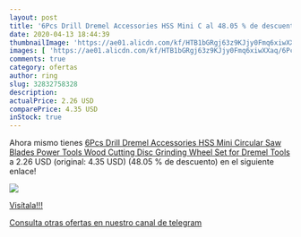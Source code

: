 ```yaml
---
layout: post
title: '6Pcs Drill Dremel Accessories HSS Mini C al 48.05 % de descuento'
date: 2020-04-13 18:44:39
thumbnailImage: 'https://ae01.alicdn.com/kf/HTB1bGRgj63z9KJjy0Fmq6xiwXXaq/6Pcs-Drill-Dremel-Accessories-HSS-Mini-Circular-Saw-Blades-Power-Tools-Wood-Cutting-Disc-Grinding-Wheel.jpg_350x350._SL200_.jpg'
images: [ 'https://ae01.alicdn.com/kf/HTB1bGRgj63z9KJjy0Fmq6xiwXXaq/6Pcs-Drill-Dremel-Accessories-HSS-Mini-Circular-Saw-Blades-Power-Tools-Wood-Cutting-Disc-Grinding-Wheel.jpg_350x350._SL200_.jpg' ]
comments: true
category: ofertas
author: ring
slug: 32832758328
description:
actualPrice: 2.26 USD
comparePrice: 4.35 USD
inStock: true
---
```


Ahora mismo tienes [6Pcs Drill Dremel Accessories HSS Mini Circular Saw Blades Power Tools Wood Cutting Disc Grinding Wheel Set for Dremel Tools](https://www.amazon.com/dp/32832758328/?tag=redken08-20) a 2.26 USD (original: 4.35 USD) (48.05 %  de descuento) en el siguiente enlace!

[![](https://ae01.alicdn.com/kf/HTB1bGRgj63z9KJjy0Fmq6xiwXXaq/6Pcs-Drill-Dremel-Accessories-HSS-Mini-Circular-Saw-Blades-Power-Tools-Wood-Cutting-Disc-Grinding-Wheel.jpg_350x350._SL200_.jpg)](https://www.amazon.com/dp/32832758328/?tag=redken08-20)

[Visítala!!!](https://www.amazon.com/dp/32832758328/?tag=redken08-20)

[Consulta otras ofertas en nuestro canal de telegram](https://t.me/s/ofertas25)
